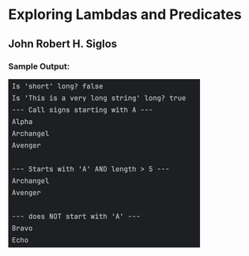 # Exploring Lambdas and Predicates

## John Robert H. Siglos

### Sample Output: <br>
![img.png](img.png)